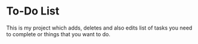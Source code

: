 # To-Do List

This is my project which adds, deletes and also edits list of tasks you need to complete or things that you want to do.
